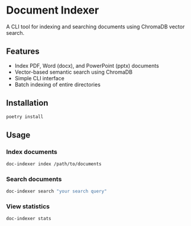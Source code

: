 # Document Indexer

A CLI tool for indexing and searching documents using ChromaDB vector search.

## Features

- Index PDF, Word (docx), and PowerPoint (pptx) documents
- Vector-based semantic search using ChromaDB
- Simple CLI interface
- Batch indexing of entire directories

## Installation

```bash
poetry install
```

## Usage

### Index documents
```bash
doc-indexer index /path/to/documents
```

### Search documents
```bash
doc-indexer search "your search query"
```

### View statistics
```bash
doc-indexer stats
```